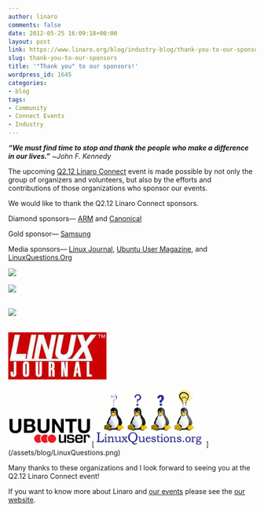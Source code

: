 ```yaml
---
author: linaro
comments: false
date: 2012-05-25 16:09:18+00:00
layout: post
link: https://www.linaro.org/blog/industry-blog/thank-you-to-our-sponsors/
slug: thank-you-to-our-sponsors
title: '"Thank you" to our sponsors!'
wordpress_id: 1645
categories:
- blog
tags:
- Community
- Connect Events
- Industry
---
```


**_“We must find time to stop and thank the people who make a difference in our lives.”_** ~_John F. Kennedy_

The upcoming [Q2.12 Linaro Connect](http://connect.linaro.org/events/event/linaro-connect-q2-12/) event is made possible by not only the group of organizers and volunteers, but also by the efforts and contributions of those organizations who sponsor our events.

We would like to thank the Q2.12 Linaro Connect sponsors.

Diamond sponsors— [ARM](http://www.arm.com/) and [Canonical](http://www.canonical.com/)

[](http://www.canonical.com/)Gold sponsor— [Samsung](http://www.samsung.com/us/#latest-home)

Media sponsors— [Linux Journal](http://www.linuxjournal.com/), [Ubuntu User Magazine](http://www.ubuntu-user.com/), and [LinuxQuestions.Org](http://www.linuxquestions.org/)

[![](/assets/blog/ARM_Corp_CMYK-300x90.jpg)](http://www.arm.com/)

[![](/assets/blog/logo-canonical_no™-aubergine-hex-300x39.jpg)](http://www.canonical.com/)


##




##




##


[![](/assets/blog/samsung-logo-300x117.jpg)](http://www.samsung.com/us/#latest-home)


##




##




##


[![](/assets/blog/logo-lj.jpg)](http://www.linuxjournal.com/)

[![](/assets/blog/Ubuntu-User.png)](http://www.ubuntu-user.com/)[[![](/assets/blog/LinuxQuestions.png)](http://www.linuxquestions.org/)
](/assets/blog/LinuxQuestions.png)

Many thanks to these organizations and I look forward to seeing you at the Q2.12 Linaro Connect event!

If you want to know more about Linaro and [our events](http://connect.linaro.org/events/event/linaro-connect-q2-12/) please see the [our website](http://www.linaro.org/).
